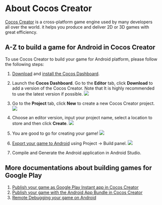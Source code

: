 # About Cocos Creator

[Cocos Creator](https://www.cocos.com/en/creator) is a cross-platform game engine used by many developers all over the world. it helps you produce and deliver 2D or 3D games with great efficiency.

## A-Z to build a game for Android in Cocos Creator

To use Cocos Creator to build your game for Android platform, please follow the following steps:

1. [Download](https://www.cocos.com/en/creator/download) and [install the Cocos Dashboard](https://docs.cocos.com/creator/manual/en/getting-started/install/).

2. Launch the **Cocos Dashboard**. Go to the **Editor** tab, click **Download** to add a version of the Cocos Creator. Note that It is highly recommended to use the latest version if possible.
![](https://files.mdnice.com/user/21366/ff2e3686-7335-4786-8856-25fc17dc498a.png)

3. Go to the **Project** tab, click **New** to create a new Cocos Creator project.
![](https://files.mdnice.com/user/21366/d3f7663e-ffcf-4e5f-813a-837b2747f345.png)

4. Choose an editor version, input your project name, select a location to store and then click **Create**.
![](https://files.mdnice.com/user/21366/e868a20a-750f-479e-b227-398bfcbeebe2.png)

5. You are good to go for creating your game!
![](https://files.mdnice.com/user/21366/1d72fe6f-a355-40ea-bd7f-9c3c61af1513.jpg)



6. [Export your game to Android](https://docs.cocos.com/creator/manual/en/editor/publish/native-options.html#build-for-android) using Project -> Build panel.
![](https://files.mdnice.com/user/21366/75fc90fb-548a-4205-9b31-748ad2ae4233.png)

7. Compile and Generate the Android application in Android Studio.

## More documentations about building games for Google Play

1. [Publish your game as Google Play Instant app in Cocos Creator](./2-PublishAsGooglePlayInstant.md)
2. [Publish your game with the Android App Bundle in Cocos Creator](./3-PublishWithAAB.md)
3. [Remote Debugging your game on Android](./4-RemoteDebugging.md)
